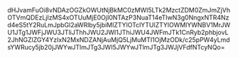 dHJvamFuOi8vNDAzOGZkOWUtNjBkMC0zMWI5LTk2MzctZDM0ZmJmZjVhOTVmQDEzLjIzMS4xOTUuMjE0OjI0NTAzP3NuaT14eTIwN3g0NngxNTR4Nzd4eS5tY2RuLmJpbGl2aWRlby5jbiMlZTYlOTclYTUlZTYlOWMlYWNBV1MrJWU1JTg1JWFjJWU3JTliJThhJWU2JWI1JThiJWU4JWFmJTk1CnRyb2phbjovL2JhNGZlZGY4YzIxN2MxNDZANjAuMjQ5LjMuMTI1OjMzODk/c25pPW4yLmdsYWRucy5jb20jJWYwJTlmJTg3JWI5JWYwJTlmJTg3JWJjVFdfNTcyNQo=
